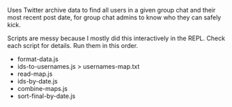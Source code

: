 Uses Twitter archive data to find all users in a given group chat
and their most recent post date, for group chat admins to know who
they can safely kick.

Scripts are messy because I mostly did this interactively in the REPL.
Check each script for details. Run them in this order.

* format-data.js
* ids-to-usernames.js > usernames-map.txt
* read-map.js
* ids-by-date.js
* combine-maps.js
* sort-final-by-date.js
